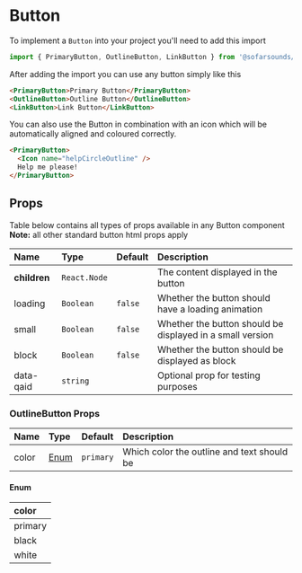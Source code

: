# Button

To implement a `Button` into your project you'll need to add this import
```js
import { PrimaryButton, OutlineButton, LinkButton } from '@sofarsounds/maestro'
```

After adding the import you can use any button simply like this
```html
<PrimaryButton>Primary Button</PrimaryButton>
<OutlineButton>Outline Button</OutlineButton>
<LinkButton>Link Button</LinkButton>
```

You can also use the Button in combination with an icon which will be automatically aligned
and coloured correctly.
```html
<PrimaryButton>
  <Icon name="helpCircleOutline" />
  Help me please!
</PrimaryButton>
```

## Props
Table below contains all types of props available in any Button component  
**Note:** all other standard button html props apply

| Name          | Type         | Default         | Description                      |
| :------------ | :-----       | :-------------- | :------------------------------- |
| **children**  | `React.Node` |                 | The content displayed in the button
| loading       | `Boolean`    | `false`         | Whether the button should have a loading animation
| small         | `Boolean`    | `false`         | Whether the button should be displayed in a small version
| block         | `Boolean`    | `false`         | Whether the button should be displayed as block
| data-qaid     | `string`     |                 | Optional prop for testing purposes

### OutlineButton Props
| Name          | Type          | Default         | Description                      |
| :------------ | :-----        | :-------------- | :------------------------------- |
| color        | [Enum](#enum) | `primary`       | Which color the outline and text should be

#### Enum
| color  |
| :-----  |
| primary |
| black   |
| white   |
